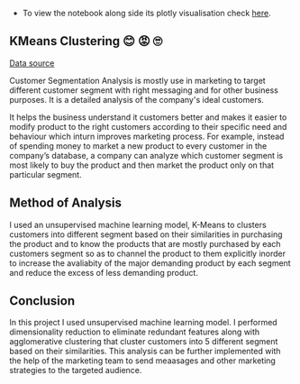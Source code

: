 * To view the notebook along side its plotly visualisation check [here](https://nbviewer.org/github/toludoyin/customer_segmentation/blob/main/kmeans_clustering.ipynb).
## KMeans Clustering 😊 😡 🙄

[Data source](https://www.kaggle.com/imakash3011/customer-personality-analysis)

Customer Segmentation Analysis is mostly use in marketing to target different customer segment with right messaging and for other business purposes. It is a detailed analysis of the company's ideal customers.

It helps the business understand it customers better and makes it easier to modify product to the right customers according to their specific need and behaviour which inturn improves marketing process. For example, instead of spending money to market a new product to every customer in the company’s database, a company can analyze which customer segment is most likely to buy the product and then market the product only on that particular segment.

## Method of Analysis
I used an unsupervised machine learning model, K-Means to clusters customers into different segment based on their similarities in purchasing the product and to know the products that are mostly purchased by each customers segment so as to channel the product to them explicitly inorder to increase the avaliabity of the major demanding product by each segment and reduce the excess of less demanding product.
## Conclusion
In this project I used unsupervised machine learning model. I performed dimensionality reduction to eliminate redundant features along with agglomerative clustering that cluster customers into 5 different segment based on their similarities. This analysis can be further implemented with the help of the marketing team to send meaasages and other marketing strategies to the targeted audience.